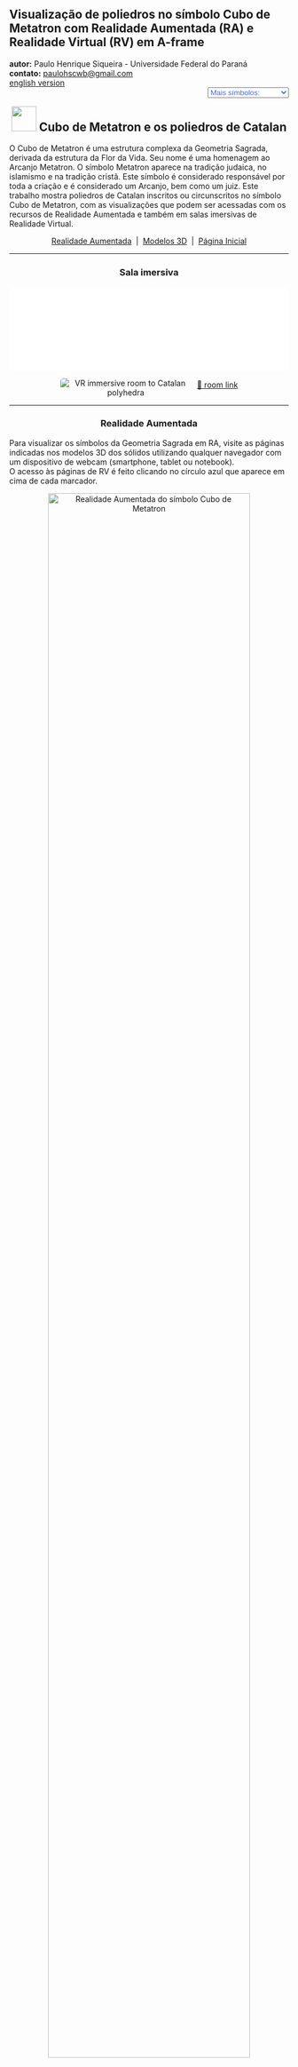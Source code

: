 <link rel="stylesheet" href="../../scripts/style.css">
<meta charset="utf-8">
<link rel="icon" type="image/png" href="../vr/salas/imagens/icone.png">
<h2>Visualização de poliedros no símbolo Cubo de Metatron com Realidade Aumentada (RA) e Realidade Virtual (RV) em A-frame</h2>
<b>autor:</b> Paulo Henrique Siqueira - Universidade Federal do Paraná
<br><b>contato:</b> <a href="#"> paulohscwb@gmail.com </a>
<br><a href="https://paulohscwb.github.io/metatron/catalan/">english version</a>
<form style="margin: 0 auto; float:right; text-align:right; width:100%; margin-bottom:15px;">
	<select id="url" onchange="urlHandler(this.value)" style="color:royalblue;">
		<option disabled selected>Mais símbolos:</option>
		<option disabled value="../../catalan/pt-br/">Poliedros de Catalan</option>
		<!--<option value="../../archimedes/pt-br/">Poliedros de Arquimedes</option>
		<option value="../../biscribed/pt-br/">Poliedros biscritos</option>
		<option value="../../joined/pt-br/">Cascos convexos de Arquimedes e de Catalan</option>
		<option value="../../nonconvex/pt-br/">Poliedros não convexos 1</option>
		<option value="../../nonconvex2/pt-br/">Poliedros não convexos 2</option>
		<option value="../../propellor/pt-br/">Poliedros de hélice</option>
		<option value="../../toroids/pt-br/">Toroides poliédricos</option>-->
	</select>
</form>
<script>
function urlHandler(value) {                               
    window.location.assign(`${value}`);
}
</script>

<p id="p1"></p>
  <h2 align="center"><img src="../vr/salas/imagens/icone.png" style="margin-bottom:-10px" width="45"> Cubo de Metatron e os poliedros de Catalan</h2>
  O Cubo de Metatron é uma estrutura complexa da Geometria Sagrada, derivada da estrutura da Flor da Vida. Seu nome é uma homenagem ao Arcanjo Metatron. O símbolo Metatron aparece na tradição judaica, no islamismo e na tradição cristã. Este símbolo é considerado responsável por toda a criação e é considerado um Arcanjo, bem como um juiz.
Este trabalho mostra poliedros de Catalan inscritos ou circunscritos no símbolo Cubo de Metatron, com as visualizações que podem ser acessadas com os recursos de Realidade Aumentada e também em salas imersivas de Realidade Virtual.
 <p align="center"><a href="#ra">Realidade Aumentada</a><span>&nbsp;&nbsp;|&nbsp;&nbsp;</span><a href="#m3d">Modelos 3D</a><span>&nbsp;&nbsp;|&nbsp;&nbsp;</span><a href="../../pt-br/">Página Inicial</a></p>
<hr>
 <h3 align="center">Sala imersiva</h3>
  <div class="embed-container"><iframe width="100%" src="../sala.htm" title="Sala Imersiva dos poliedros de Catalan" frameborder="0" loading="lazy"></iframe></div>
  <p align="center"><img align="middle" src="../vr/salas/videos/catalan.gif" style="max-width: 47%; border-radius:5px; margin-right:10px" loading="lazy" alt="VR immersive room to Catalan polyhedra"/><a href="../sala.htm" target="_blank">&#x1f517; room link</a></p> 
  <hr>
  <h3 id="ra" align="center">Realidade Aumentada</h3>
  Para visualizar os símbolos da Geometria Sagrada em RA, visite as páginas indicadas nos modelos 3D dos sólidos utilizando qualquer navegador com um dispositivo de webcam (smartphone, tablet ou notebook).
<br>O acesso às páginas de RV é feito clicando no círculo azul que aparece em cima de cada marcador.
<p align="center"><img style="border-radius:7px;" alt="Realidade Aumentada do símbolo Cubo de Metatron" src="../ar/example.png" width="85%"></p>
<hr>
<h3 id="m3d" align="center">Modelos 3D</h3>
<!--<iframe width="560" height="315" style="max-width:100%" src="https://www.youtube.com/embed/videoseries?list=PLy0I_lGW8HxVPJITr-G8ErteKw8a-iN7x" title="YouTube video player" frameborder="0" allow="accelerometer; autoplay; clipboard-write; encrypted-media; gyroscope; picture-in-picture; web-share" allowfullscreen></iframe>-->
<h4>1. Hexecontaedro deltoidal</h4>
<a href="../vr/Metatron_DeltoidalHexecontahedron.htm" target="_blank" title="modelo 3D" class="fotoA"><img src="../ar/62A.png" class="foto" alt="Metatron - Hexecontaedro Deltoidal"></a><img src="../ar/62.png" class="qr">
 <br><br><br>O Cubo de Metatron é o nome dado a uma figura geométrica bidimensional complexa feita com 13 círculos do mesmo tamanho, com linhas que se estendem do centro de cada círculo ao centro de todos os outros doze círculos. Um hexecontaedro deltoidal pode ser inscrito no símbolo Cubo de Metatron.
 <br><br><br>
<a href="../ra.html" class="raAR" title="Realidade aumentada" target="_blank"></a>
<hr>
<h4>2. Icositetraedro deltoidal</h4>
<a href="../vr/Metatron_DeltoidalIcositetrahedron.htm" target="_blank" title="modelo 3D" class="fotoA"><img src="../ar/63A.png" class="foto" alt="Metatron - Icositetraedro deltoidal"></a><img src="../ar/63.png" class="qr">
 <br><br><br>O Cubo de Metatron é considerado uma variante geométrica do símbolo do Fruto da Vida que é, por sua vez, derivado do símbolo da Flor da Vida. Um icositetraedro deltoidal pode ser inscrito no símbolo Cubo de Metatron.
 <br><br><br>
<a href="../ra.html" class="raAR" title="Realidade aumentada" target="_blank"></a>
<hr>
<h4>3. Dodecaedro disdiakis</h4>
<a href="../vr/Metatron_DisdyakisDodecahedron.htm" target="_blank" title="modelo 3D" class="fotoA"><img src="../ar/64A.png" class="foto" alt="Metatron - Dodecaedro disdiakis"></a><img src="../ar/64.png" class="qr">
 <br><br><br>O Cubo de Metatron é um poderoso símbolo da Geometria Sagrada, pois acredita-se que este símbolo contém todos os padrões da criação. Um dodecaedro disdiakis pode ser inscrito no símbolo Cubo de Metatron.
 <br><br><br>
<a href="../ra.html" class="raAR" title="Realidade aumentada" target="_blank"></a>
<hr>
<h4>4. Triacontaedro disdiakis</h4>
<a href="../vr/Metatron_DisdyakisTriacontahedron.htm" target="_blank" title="modelo 3D" class="fotoA"><img src="../ar/65A.png" class="foto" alt="Metatron - Triacontaedro disdiakis"></a><img src="../ar/65.png" class="qr">
 <br><br><br>O Cubo de Metatron é o nome dado a uma figura geométrica bidimensional complexa feita com 13 círculos do mesmo tamanho, com linhas que se estendem do centro de cada círculo ao centro de todos os outros doze círculos. Um triacontaedro disdiakis pode ser inscrito no símbolo Cubo de Metatron.
 <br><br><br>
<a href="../ra.html" class="raAR" title="Realidade aumentada" target="_blank"></a>
<hr>
<h4>5. Icositetraedro pentagonal</h4>
<a href="../vr/Metatron_PentagonalIcositetrahedron.htm" target="_blank" title="modelo 3D" class="fotoA"><img src="../ar/66A.png" class="foto" alt="Metatron - Icositetraedro pentagonal"></a><img src="../ar/66.png" class="qr">
 <br><br><br>O Cubo de Metatron é considerado uma variante geométrica do símbolo do Fruto da Vida que é, por sua vez, derivado do símbolo da Flor da Vida. Um icositetraedro pentagonal pode ser inscrito no símbolo Cubo de Metatron.
 <br><br><br>
<a href="../ra.html" class="raAR" title="Realidade aumentada" target="_blank"></a>
<hr>
<h4>6. Dodecaedro rômbico</h4>
<a href="../vr/Metatron_RhombicDodecahedron.htm" target="_blank" title="modelo 3D" class="fotoA"><img src="../ar/67A.png" class="foto" alt="Metatron - dodecaedro rômbico"></a><img src="../ar/67.png" class="qr">
 <br><br><br>O Cubo de Metatron é um poderoso símbolo da Geometria Sagrada, pois acredita-se que este símbolo contém todos os padrões da criação. Um dodecaedro rômbico pode ser inscrito no símbolo Cubo de Metatron.
 <br><br><br>
<a href="../ra.html" class="raAR" title="Realidade aumentada" target="_blank"></a>
<hr>
<h4>7. Hexaedro tetrakis</h4>
<a href="../vr/Metatron_TetrakisHexahedron.htm" target="_blank" title="modelo 3D" class="fotoA"><img src="../ar/68A.png" class="foto" alt="Metatron - Hexaedro tetrakis"></a><img src="../ar/68.png" class="qr">
 <br><br><br>O Cubo de Metatron é o nome dado a uma figura geométrica bidimensional complexa feita com 13 círculos do mesmo tamanho, com linhas que se estendem do centro de cada círculo ao centro de todos os outros doze círculos. Um hexaedro tetrakis pode ser circunscrito no símbolo Cubo de Metatron.
 <br><br><br>
<a href="../ra.html" class="raAR" title="Realidade aumentada" target="_blank"></a>
<hr>
<h4>8. Octaedro triakis</h4>
<a href="../vr/Metatron_TriakisOctahedron.htm" target="_blank" title="modelo 3D" class="fotoA"><img src="../ar/69A.png" class="foto" alt="Metatron - Octaedro triakis"></a><img src="../ar/69.png" class="qr">
 <br><br><br>O Cubo de Metatron é considerado uma variante geométrica do símbolo do Fruto da Vida que é, por sua vez, derivado do símbolo da Flor da Vida. Um octaedro triakis pode ser inscrito no símbolo Cubo de Metatron.
 <br><br><br>
<a href="../ra.html" class="raAR" title="Realidade aumentada" target="_blank"></a>
<hr>
<h4>9. Tetraedro triakis</h4>
<a href="../vr/Metatron_TriakisTetrahedron.htm" target="_blank" title="modelo 3D" class="fotoA"><img src="../ar/70A.png" class="foto" alt="Metatron - Tetraedro triakis"></a><img src="../ar/70.png" class="qr">
 <br><br><br>O Cubo de Metatron é um poderoso símbolo da Geometria Sagrada, pois acredita-se que este símbolo contém todos os padrões da criação. Um tetraedro triakis pode ser inscrito no símbolo Cubo de Metatron.
 <br><br><br>
<a href="../ra.html" class="raAR" title="Realidade aumentada" target="_blank"></a>
<hr>
<h4>10. Tetraedro triakis estrelado</h4>
<a href="../vr/Metatron_TriakisTetrahedronStar.htm" target="_blank" title="modelo 3D" class="fotoA"><img src="../ar/71A.png" class="foto" alt="Metatron - tetraedro triakis estrelado"></a><img src="../ar/71.png" class="qr">
 <br><br><br>O Cubo de Metatron é o nome dado a uma figura geométrica bidimensional complexa feita com 13 círculos do mesmo tamanho, com linhas que se estendem do centro de cada círculo ao centro de todos os outros doze círculos. Um tetraedro triakis estrelado pode ser inscrito no símbolo Cubo de Metatron.
 <br><br><br>
<a href="../ra.html" class="raAR" title="Realidade aumentada" target="_blank"></a>
<p class="topop"><a href="#p1" class="topo">voltar ao topo</a></p>
<hr>

<br><a rel="license" href="http://creativecommons.org/licenses/by-nc-nd/4.0/"><img alt="Licença Creative Commons" style="border-width:0" src="https://i.creativecommons.org/l/by-nc-nd/4.0/88x31.png" loading="lazy"/></a><br /><span xmlns:dct="http://purl.org/dc/terms/" property="dct:title">Metatron's cube and the Catalan polyhedra: Visualization of symbols with Augmented Reality and Virtual Reality</span> de <a xmlns:cc="http://creativecommons.org/ns#" href="https://paulohscwb.github.io/metatron/catalan/pt-br/" property="cc:attributionName" rel="cc:attributionURL">Paulo Henrique Siqueira</a> está licenciado com uma Licença <a rel="license" href="http://creativecommons.org/licenses/by-nc-nd/4.0/">Creative Commons Atribuição-NãoComercial-SemDerivações 4.0 Internacional</a>.

<h4>Como citar este trabalho:</h4> 
<p>Siqueira, P.H., "Metatron's cube and the Catalan polyhedra: Visualization of symbols with Augmented Reality and Virtual Reality". Disponível em: <https://paulohscwb.github.io/metatron/catalan/pt-br/>, Março de 2025.</p>
<!--<a target="_blank" href="https://doi.org/10.5281/zenodo.8272770"><img src="https://zenodo.org/badge/DOI/10.5281/zenodo.8272770.svg" alt="DOI"></a>-->
<br><br><b>Referências:</b>
<br>Pardesco. "Sacred Geometry Art, Symbols & Meanings". <a href="https://pardesco.com/blogs/news/sacred-geometry-art-symbols-meanings" target="_blank">https://pardesco.com/blogs/news/sacred-geometry-art-symbols-meanings</a>
<br>Weisstein, Eric W. "Polyhedra" From MathWorld-A Wolfram Web Resource. <a href="https://mathworld.wolfram.com/topics/Polyhedra.html" target="_blank">https://mathworld.wolfram.com/topics/Polyhedra.html</a>
<br>Wikipedia <a href="https://en.wikipedia.org/wiki/en.wikipedia.org/wiki/Platonic_solid" target="_blank">https://en.wikipedia.org/wiki/Platonic_solid</a>
<br>Solar System Scope. "Solar Textures: Stars and Milky Way". <a href="http://dmccooey.com/polyhedra/" target="_blank">https://www.solarsystemscope.com/textures/</a>
